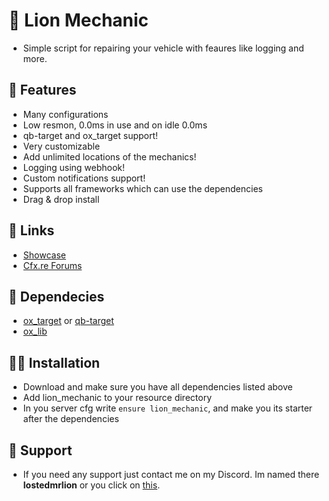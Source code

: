 # 🔧 Lion Mechanic

- Simple script for repairing your vehicle with feaures like logging and more.

## 🙆 Features

- Many configurations
- Low resmon, 0.0ms in use and on idle 0.0ms
- qb-target and ox_target support!
- Very customizable
- Add unlimited locations of the mechanics!
- Logging using webhook!
- Custom notifications support!
- Supports all frameworks which can use the dependencies
- Drag & drop install

## 🔗 Links

- [Showcase](https://youtu.be/JD4FX_P-JTg)
- [Cfx.re Forums](https://forum.cfx.re/t/free-lion-mechanic-supports-ox-target-and-qb-target-multilocation-support/5259596)

## 🫳 Dependecies

- [ox_target](https://github.com/overextended/ox_target) or [qb-target](https://github.com/qbcore-framework/qb-target)
- [ox_lib](https://github.com/overextended/ox_lib)

## 🧑‍🏫 Installation

- Download and make sure you have all dependencies listed above
- Add lion_mechanic to your resource directory
- In you server cfg write `ensure lion_mechanic`, and make you its starter after the dependencies

## 🦁 Support

- If you need any support just contact me on my Discord. Im named there **lostedmrlion** or you click on [this](https://discord.com/users/710549603216261141).
